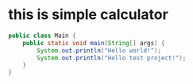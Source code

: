 # this is simple calculator

```java
public class Main {
    public static void main(String[] args) {
        System.out.println("Hello world!");
        System.out.println("Hello test project!");
    }
}
```